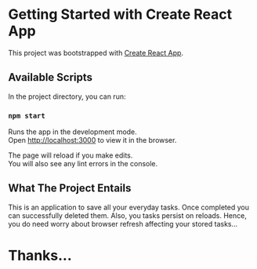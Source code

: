 # Getting Started with Create React App

This project was bootstrapped with [Create React App](https://github.com/facebook/create-react-app).

## Available Scripts

In the project directory, you can run:

### `npm start`

Runs the app in the development mode.\
Open [http://localhost:3000](http://localhost:3000) to view it in the browser.

The page will reload if you make edits.\
You will also see any lint errors in the console.

## What The Project Entails

This is an application to save all your everyday tasks. Once completed you can successfully deleted them. Also, you tasks persist on reloads. Hence, you do need worry about browser refresh affecting your stored tasks...

# Thanks...
